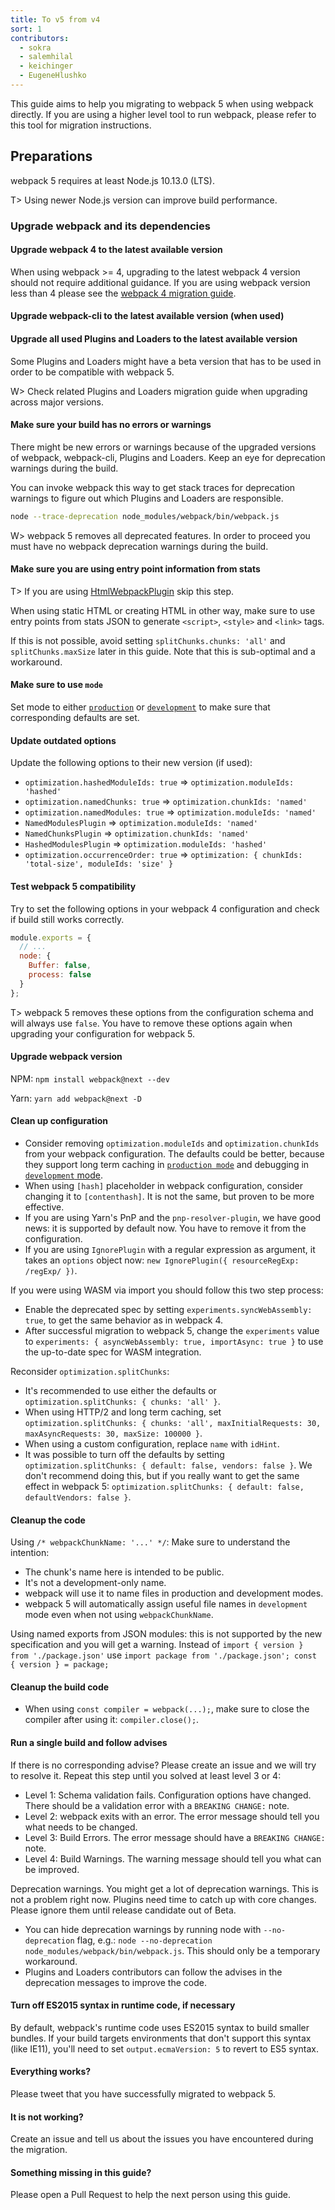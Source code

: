 ```yaml
---
title: To v5 from v4
sort: 1
contributors:
  - sokra
  - salemhilal
  - keichinger
  - EugeneHlushko
---
```


This guide aims to help you migrating to webpack 5 when using webpack directly. If you are using a higher level tool to run webpack, please refer to this tool for migration instructions.


## Preparations

webpack 5 requires at least Node.js 10.13.0 (LTS).

T> Using newer Node.js version can improve build performance.

### Upgrade webpack and its dependencies

#### Upgrade webpack 4 to the latest available version

When using webpack >= 4, upgrading to the latest webpack 4 version should not require additional guidance.
If you are using webpack version less than 4 please see the [webpack 4 migration guide](/migrate/4/).

#### Upgrade webpack-cli to the latest available version (when used)

#### Upgrade all used Plugins and Loaders to the latest available version

Some Plugins and Loaders might have a beta version that has to be used in order to be compatible with webpack 5.

W> Check related Plugins and Loaders migration guide when upgrading across major versions.

#### Make sure your build has no errors or warnings

There might be new errors or warnings because of the upgraded versions of webpack, webpack-cli, Plugins and Loaders. Keep an eye for deprecation warnings during the build.

You can invoke webpack this way to get stack traces for deprecation warnings to figure out which Plugins and Loaders are responsible.

```bash
node --trace-deprecation node_modules/webpack/bin/webpack.js
```

W> webpack 5 removes all deprecated features. In order to proceed you must have no webpack deprecation warnings during the build.

#### Make sure you are using entry point information from stats

T> If you are using [HtmlWebpackPlugin](/plugins/html-webpack-plugin/) skip this step.

When using static HTML or creating HTML in other way, make sure to use entry points from stats JSON to generate `<script>`, `<style>` and `<link>` tags.

If this is not possible, avoid setting `splitChunks.chunks: 'all'` and `splitChunks.maxSize` later in this guide. Note that this is sub-optimal and a workaround.

#### Make sure to use `mode`

Set mode to either [`production`](/configuration/mode/#mode-production) or [`development`](/configuration/mode/#mode-development) to make sure that corresponding defaults are set.

#### Update outdated options

Update the following options to their new version (if used):

- `optimization.hashedModuleIds: true` => `optimization.moduleIds: 'hashed'`
- `optimization.namedChunks: true` => `optimization.chunkIds: 'named'`
- `optimization.namedModules: true` => `optimization.moduleIds: 'named'`
- `NamedModulesPlugin` => `optimization.moduleIds: 'named'`
- `NamedChunksPlugin` => `optimization.chunkIds: 'named'`
- `HashedModulesPlugin` => `optimization.moduleIds: 'hashed'`
- `optimization.occurrenceOrder: true` => `optimization: { chunkIds: 'total-size', moduleIds: 'size' }`

#### Test webpack 5 compatibility

Try to set the following options in your webpack 4 configuration and check if build still works correctly.

```javascript
module.exports = {
  // ...
  node: {
    Buffer: false,
    process: false
  }
};
```

T> webpack 5 removes these options from the configuration schema and will always use `false`. You have to remove these options again when upgrading your configuration for webpack 5.

#### Upgrade webpack version

NPM: `npm install webpack@next --dev`

Yarn: `yarn add webpack@next -D`

#### Clean up configuration

- Consider removing `optimization.moduleIds` and `optimization.chunkIds` from your webpack configuration. The defaults could be better, because they support long term caching in [`production mode`](/configuration/mode/#mode-production) and debugging in [`development` mode](/configuration/mode/#mode-development).
- When using `[hash]` placeholder in webpack configuration, consider changing it to `[contenthash]`. It is not the same, but proven to be more effective.
- If you are using Yarn's PnP and the `pnp-resolver-plugin`, we have good news: it is supported by default now. You have to remove it from the configuration.
- If you are using `IgnorePlugin` with a regular expression as argument, it takes an `options` object now: `new IgnorePlugin({ resourceRegExp: /regExp/ })`.

If you were using WASM via import you should follow this two step process:

- Enable the deprecated spec by setting `experiments.syncWebAssembly: true`, to get the same behavior as in webpack 4.
- After successful migration to webpack 5, change the `experiments` value to `experiments: { asyncWebAssembly: true, importAsync: true }` to use the up-to-date spec for WASM integration.

Reconsider `optimization.splitChunks`:

- It's recommended to use either the defaults or `optimization.splitChunks: { chunks: 'all' }`.
- When using HTTP/2 and long term caching, set `optimization.splitChunks: { chunks: 'all', maxInitialRequests: 30, maxAsyncRequests: 30, maxSize: 100000 }`.
- When using a custom configuration, replace `name` with `idHint`.
- It was possible to turn off the defaults by setting `optimization.splitChunks: { default: false, vendors: false }`. We don't recommend doing this, but if you really want to get the same effect in webpack 5: `optimization.splitChunks: { default: false, defaultVendors: false }`.

#### Cleanup the code

Using `/* webpackChunkName: '...' */`: Make sure to understand the intention:

- The chunk's name here is intended to be public.
- It's not a development-only name.
- webpack will use it to name files in production and development modes.
- webpack 5 will automatically assign useful file names in `development` mode even when not using `webpackChunkName`.

Using named exports from JSON modules: this is not supported by the new specification and you will get a warning. Instead of `import { version } from './package.json'` use `import package from './package.json'; const { version } = package;`

#### Cleanup the build code

- When using `const compiler = webpack(...);`, make sure to close the compiler after using it: `compiler.close();`.

#### Run a single build and follow advises

If there is no corresponding advise? Please create an issue and we will try to resolve it. Repeat this step until you solved at least level 3 or 4:

- Level 1: Schema validation fails. Configuration options have changed. There should be a validation error with a `BREAKING CHANGE:` note.
- Level 2: webpack exits with an error. The error message should tell you what needs to be changed.
- Level 3: Build Errors. The error message should have a `BREAKING CHANGE:` note.
- Level 4: Build Warnings. The warning message should tell you what can be improved.

Deprecation warnings. You might get a lot of deprecation warnings. This is not a problem right now. Plugins need time to catch up with core changes. Please ignore them until release candidate out of Beta.

- You can hide deprecation warnings by running node with `--no-deprecation` flag, e.g.: `node --no-deprecation node_modules/webpack/bin/webpack.js`. This should only be a temporary workaround.
- Plugins and Loaders contributors can follow the advises in the deprecation messages to improve the code.

#### Turn off ES2015 syntax in runtime code, if necessary

By default, webpack's runtime code uses ES2015 syntax to build smaller bundles. If your build targets environments that don't support this syntax (like IE11), you'll need to set `output.ecmaVersion: 5` to revert to ES5 syntax.

#### Everything works?

Please tweet that you have successfully migrated to webpack 5.

#### It is not working?

Create an issue and tell us about the issues you have encountered during the migration.

#### Something missing in this guide?

Please open a Pull Request to help the next person using this guide.

